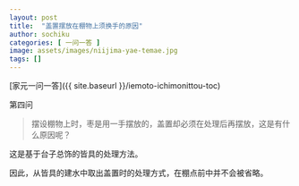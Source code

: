 ```yaml
---
layout: post
title:  "盖置摆放在棚物上须换手的原因"
author: sochiku
categories: [ 一问一答 ]
image: assets/images/niijima-yae-temae.jpg
tags: []
---
```


[家元一问一答]({{ site.baseurl }}/iemoto-ichimonittou-toc)

第四问

> 摆设棚物上时，枣是用一手摆放的，盖置却必须在处理后再摆放，这是有什么原因呢？

这是基于台子总饰的皆具的处理方法。

因此，从皆具的建水中取出盖置时的处理方式，在棚点前中并不会被省略。
